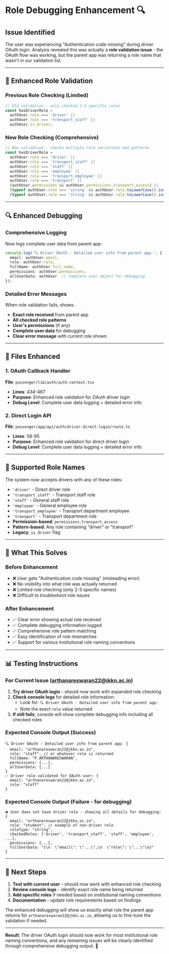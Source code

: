 # Role Debugging Enhancement 🔍

## Issue Identified
The user was experiencing "Authentication code missing" during driver OAuth login. Analysis revealed this was actually a **role validation issue** - the OAuth flow was working, but the parent app was returning a role name that wasn't in our validation list.

---

## 🚀 **Enhanced Role Validation**

### Previous Role Checking (Limited)
```typescript
// Old validation - only checked 2-3 specific roles
const hasDriverRole = 
  authUser.role === 'driver' || 
  authUser.role === 'transport_staff' ||
  authUser.is_driver;
```

### New Role Checking (Comprehensive)
```typescript
// New validation - checks multiple role variations and patterns
const hasDriverRole = 
  authUser.role === 'driver' ||
  authUser.role === 'transport_staff' ||
  authUser.role === 'staff' ||
  authUser.role === 'employee' ||
  authUser.role === 'transport_employee' ||
  authUser.role === 'transport' ||
  (authUser.permissions && authUser.permissions.transport_access) ||
  (typeof authUser.role === 'string' && authUser.role.toLowerCase().includes('driver')) ||
  (typeof authUser.role === 'string' && authUser.role.toLowerCase().includes('transport'));
```

---

## 🔍 **Enhanced Debugging**

### Comprehensive Logging
Now logs complete user data from parent app:
```typescript
console.log('🔍 Driver OAuth - Detailed user info from parent app:', {
  email: authUser.email,
  role: authUser.role,
  fullName: authUser.full_name,
  permissions: authUser.permissions,
  allUserData: authUser  // Complete user object for debugging
});
```

### Detailed Error Messages
When role validation fails, shows:
- **Exact role received** from parent app
- **All checked role patterns**
- **User's permissions** (if any)
- **Complete user data** for debugging
- **Clear error message** with current role shown

---

## 📁 **Files Enhanced**

### 1. OAuth Callback Handler
**File**: `passenger/lib/auth/auth-context.tsx`
- **Lines**: 434-467
- **Purpose**: Enhanced role validation for OAuth driver login
- **Debug Level**: Complete user data logging + detailed error info

### 2. Direct Login API
**File**: `passenger/app/api/auth/driver-direct-login/route.ts` 
- **Lines**: 58-95
- **Purpose**: Enhanced role validation for direct driver login
- **Debug Level**: Complete user data logging + detailed error info

---

## 🎯 **Supported Role Names**

The system now accepts drivers with any of these roles:
- `'driver'` - Direct driver role
- `'transport_staff'` - Transport staff role
- `'staff'` - General staff role
- `'employee'` - General employee role
- `'transport_employee'` - Transport department employee
- `'transport'` - Transport department role
- **Permission-based**: `permissions.transport_access`
- **Pattern-based**: Any role containing "driver" or "transport"
- **Legacy**: `is_driver` flag

---

## 🚨 **What This Solves**

### Before Enhancement
- ❌ User gets "Authentication code missing" (misleading error)
- ❌ No visibility into what role was actually returned
- ❌ Limited role checking (only 2-3 specific names)
- ❌ Difficult to troubleshoot role issues

### After Enhancement  
- ✅ Clear error showing actual role received
- ✅ Complete debugging information logged
- ✅ Comprehensive role pattern matching
- ✅ Easy identification of role mismatches
- ✅ Support for various institutional role naming conventions

---

## 📊 **Testing Instructions**

### For Current Issue (arthanareswaran22@jkkn.ac.in)
1. **Try driver OAuth login** - should now work with expanded role checking
2. **Check console logs** for detailed role information:
   - Look for: `🔍 Driver OAuth - Detailed user info from parent app:`
   - Note the exact `role` value returned
3. **If still fails**, console will show complete debugging info including all checked roles

### Expected Console Output (Success)
```
🔍 Driver OAuth - Detailed user info from parent app: {
  email: "arthanareswaran22@jkkn.ac.in",
  role: "staff", // or whatever role is returned
  fullName: "P.ARTHANARESWARAN",
  permissions: {...},
  allUserData: {...}
}
✅ Driver role validated for OAuth user: {
  email: "arthanareswaran22@jkkn.ac.in", 
  role: "staff"
}
```

### Expected Console Output (Failure - for debugging)
```
❌ User does not have driver role - showing all details for debugging: {
  email: "arthanareswaran22@jkkn.ac.in",
  role: "student", // example of non-driver role
  roleType: "string",
  checkedRoles: ['driver', 'transport_staff', 'staff', 'employee', ...],
  permissions: {...},
  fullUserData: "{\n  \"email\": \"...\",\n  \"role\": \"...\"\n}"
}
```

---

## 🔧 **Next Steps**

1. **Test with current user** - should now work with enhanced role checking
2. **Review console logs** - identify exact role name being returned
3. **Add specific roles** if needed based on institutional naming conventions
4. **Documentation** - update role requirements based on findings

The enhanced debugging will show us exactly what role the parent app returns for `arthanareswaran22@jkkn.ac.in`, allowing us to fine-tune the validation if needed.

---

**Result**: The driver OAuth login should now work for most institutional role naming conventions, and any remaining issues will be clearly identified through comprehensive debugging output. 🎉





